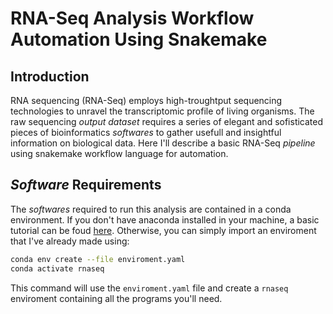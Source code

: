 # RNA-Seq Analysis Workflow Automation Using Snakemake
## Introduction
RNA sequencing (RNA-Seq) employs high-troughtput sequencing technologies to unravel the transcriptomic profile of living organisms. The raw sequencing *output* *dataset* requires a series of elegant and sofisticated pieces of bioinformatics *softwares* to gather usefull and insightful information on biological data. Here I'll describe a basic RNA-Seq *pipeline* using snakemake workflow language for automation.
## *Software* Requirements 
The *softwares* required to run this analysis are contained in a conda environment. If you don't have anaconda installed in your machine, a basic tutorial can be foud [here](https://www.digitalocean.com/community/tutorials/how-to-install-the-anaconda-python-distribution-on-ubuntu-20-04). Otherwise, you can simply import an enviroment that I've already made using:
```sh
conda env create --file enviroment.yaml
conda activate rnaseq
```
This command will use the ```enviroment.yaml``` file and create a ```rnaseq``` enviroment containing all the programs you'll need. 